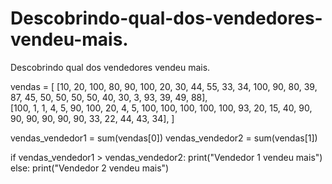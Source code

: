 # Descobrindo-qual-dos-vendedores-vendeu-mais.
Descobrindo qual dos vendedores vendeu mais.

vendas = [
    [10, 20, 100, 80, 90, 100, 20, 30, 44, 55, 33, 34, 100, 90, 80, 39, 87, 45, 50, 50, 50, 50, 40, 30, 3, 93, 39, 49, 88],    
    [100, 1, 1, 4, 5, 90, 100, 20, 4, 5, 100, 100, 100, 100, 100, 93, 20, 15, 40, 90, 90, 90, 90, 90, 90, 33, 22, 44, 43, 34],
]

vendas_vendedor1 = sum(vendas[0])
vendas_vendedor2 = sum(vendas[1])

if vendas_vendedor1 > vendas_vendedor2:
   print("Vendedor 1 vendeu mais")
else:
   print("Vendedor 2 vendeu mais")
